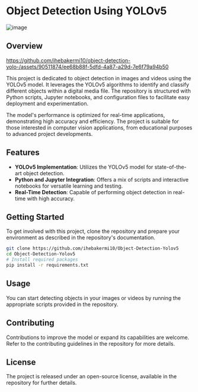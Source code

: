 # Object Detection Using YOLOv5

![image](https://github.com/ihebakermi10/object-detection-yolo-/assets/90511874/060bc8f0-5cf2-424f-8782-9cd44afe815a)

## Overview
https://github.com/ihebakermi10/object-detection-yolo-/assets/90511874/ee68b88f-5dfd-4a87-a29d-7e6f79a94b50

This project is dedicated to object detection in images and videos using the YOLOv5 model. It leverages the YOLOv5 algorithms to identify and classify different objects within a digital media file. The repository is structured with Python scripts, Jupyter notebooks, and configuration files to facilitate easy deployment and experimentation.

The model's performance is optimized for real-time applications, demonstrating high accuracy and efficiency. The project is suitable for those interested in computer vision applications, from educational purposes to advanced project developments.

## Features

- **YOLOv5 Implementation**: Utilizes the YOLOv5 model for state-of-the-art object detection.
- **Python and Jupyter Integration**: Offers a mix of scripts and interactive notebooks for versatile learning and testing.
- **Real-Time Detection**: Capable of performing object detection in real-time with high accuracy.

## Getting Started

To get involved with this project, clone the repository and prepare your environment as described in the repository's documentation.

```bash
git clone https://github.com/ihebakermi10/Object-Detection-Yolov5
cd Object-Detection-Yolov5
# Install required packages
pip install -r requirements.txt
```

## Usage

You can start detecting objects in your images or videos by running the appropriate scripts provided in the repository.

## Contributing

Contributions to improve the model or expand its capabilities are welcome. Refer to the contributing guidelines in the repository for more details.

## License

The project is released under an open-source license, available in the repository for further details.


